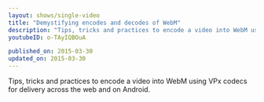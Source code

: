 ```yaml
---
layout: shows/single-video
title: "Demystifying encodes and decodes of WebM"
description: "Tips, tricks and practices to encode a video into WebM using VPx codecs for delivery across the web and on Android."
youtubeID: o-TAyIQBOuA

published_on: 2015-03-30
updated_on: 2015-03-30
---
```


Tips, tricks and practices to encode a video into WebM using VPx codecs for delivery across the web and on Android.
